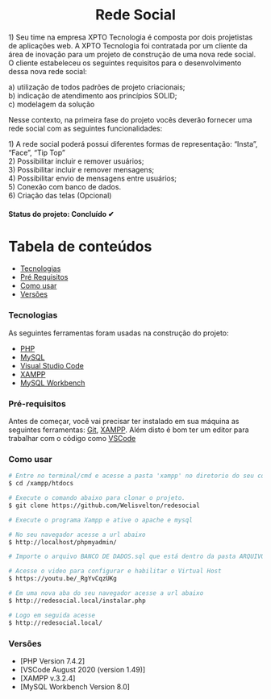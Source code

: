 <h1 align="center">
    Rede Social
</h1>

<p>1) Seu time na empresa XPTO Tecnologia é composta por dois projetistas de
aplicações web. A XPTO Tecnologia foi contratada por um cliente da área de
inovação para um projeto de construção de uma nova rede social. O cliente
estabeleceu os seguintes requisitos para o desenvolvimento dessa nova rede social:
</p>
a) utilização de todos padrões de projeto criacionais; </br>
b) indicação de atendimento aos princípios SOLID; </br>
c) modelagem da solução </br>

<p align="left">
Nesse contexto, na primeira fase do projeto vocês deverão fornecer uma rede social
com as seguintes funcionalidades:
</p>
1) A rede social poderá possui diferentes formas de representação: “Insta”, “Face”, “Tip Top” </br>
2) Possibilitar incluir e remover usuários; </br>
3) Possibilitar incluir e remover mensagens; </br>
4) Possibilitar envio de mensagens entre usuários; </br>
5) Conexão com banco de dados. </br>
6) Criação das telas (Opcional) </br>

<h4> Status do projeto: Concluído ✔ </h4>

# Tabela de conteúdos

<!--ts-->

- [Tecnologias](#tecnologias)
- [Pré Requisitos](#pré-requisitos)
- [Como usar](#como-usar)
- [Versões](#versões)
<!--te-->

### Tecnologias

As seguintes ferramentas foram usadas na construção do projeto:

- [PHP](https://www.php.net/)
- [MySQL](https://www.mysql.com/)
- [Visual Studio Code](https://code.visualstudio.com/)
- [XAMPP](https://www.apachefriends.org/pt_br/index.html)
- [MySQL Workbench](https://www.mysql.com/products/workbench/)

### Pré-requisitos

Antes de começar, você vai precisar ter instalado em sua máquina as seguintes ferramentas:
[Git](https://git-scm.com), [XAMPP](https://www.apachefriends.org/pt_br/index.html).
Além disto é bom ter um editor para trabalhar com o código como [VSCode](https://code.visualstudio.com/)

### Como usar

```bash
# Entre no terminal/cmd e acesse a pasta 'xampp' no diretorio do seu computador, logo após a pasta 'htdocs'
$ cd /xampp/htdocs

# Execute o comando abaixo para clonar o projeto.
$ git clone https://github.com/Welisvelton/redesocial

# Execute o programa Xampp e ative o apache e mysql

# No seu navegador acesse a url abaixo
$ http://localhost/phpmyadmin/

# Importe o arquivo BANCO DE DADOS.sql que está dentro da pasta ARQUIVOS DE PROJETO e clique em executar

# Acesse o video para configurar e habilitar o Virtual Host
$ https://youtu.be/_RgYvCqzUKg

# Em uma nova aba do seu navegador acesse a url abaixo
$ http://redesocial.local/instalar.php

# Logo em seguida acesse
$ http://redesocial.local/
```

### Versões

- [PHP Version 7.4.2]
- [VSCode August 2020 (version 1.49)]
- [XAMPP v.3.2.4]
- [MySQL Workbench Version 8.0]
